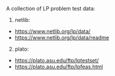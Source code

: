 A collection of LP problem test data:

1. netlib:
  - https://www.netlib.org/lp/data/
  - https://www.netlib.org/lp/data/readme
2. plato:
  - https://plato.asu.edu/ftp/lptestset/
  - https://plato.asu.edu/ftp/lpfeas.html